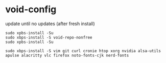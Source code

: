 # void-config

update until no updates (after fresh install)

    sudo xpbs-install -Su
    sudo xbps-install -S void-repo-nonfree
    sudo xpbs-install -Su
    
    sudo xbps-install -S vim git curl cronie htop xorg nvidia alsa-utils apulse alacritty vlc firefox noto-fonts-cjk nerd-fonts 

